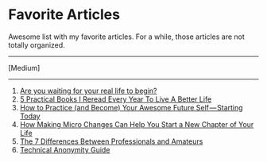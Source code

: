 # Favorite Articles
Awesome list with my favorite articles. For a while, those articles are not totally organized.

-------------------

[Medium]

-------------------

1. [Are you waiting for your real life to begin?](https://medium.com/hi-my-name-is-jon/are-you-waiting-for-your-real-life-to-begin-18aa193ca2cb#.m26b0edvt)
2. [5 Practical Books I Reread Every Year To Live A Better Life](https://medium.com/the-mission/5-practical-books-i-reread-every-year-to-live-a-better-life-e5f45e6b0c37#.vjd6f6c9v)
3. [How to Practice (and Become) Your Awesome Future Self — Starting Today](https://medium.com/the-mission/how-to-practice-and-become-your-awesome-future-self-starting-today-3a3e7fad8c2d#.22qp9cl42)
4. [How Making Micro Changes Can Help You Start a New Chapter of Your Life](https://medium.com/the-mission/how-making-micro-changes-can-help-you-start-a-new-chapter-of-your-life-661a3ee83bd#.uxxe2t9e5)
5. [The 7 Differences Between Professionals and Amateurs](https://medium.com/@jeffgoins/the-7-differences-between-professional-and-amateurs-ab6850c25c61#.o3mb7maya)
6. [Technical Anonymity Guide](https://blog.securityevaluators.com/technical-anonymity-guide-658a53adff5b#.vut6oma7k)
